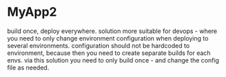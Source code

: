 # MyApp2

build once, deploy everywhere.
solution more suitable for devops - where you need to only change environment configuration when deploying to several environments.
configuration should not be hardcoded to environment, because then you need to create separate builds for each envs.
via this solution you need to only build once - and change the config file as needed.
